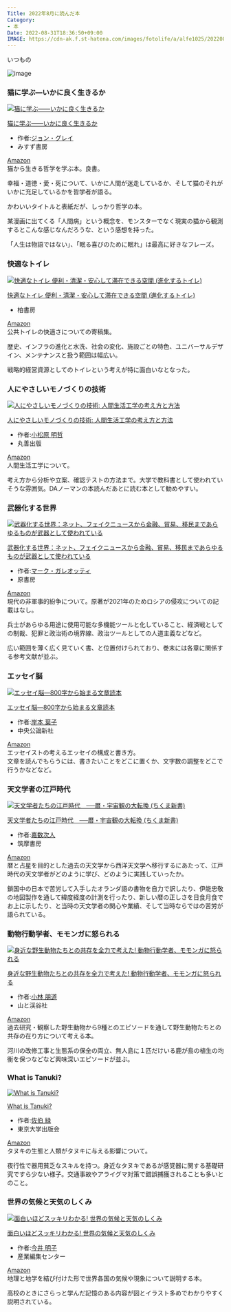 ```yaml
---
Title: 2022年8月に読んだ本
Category:
- 本
Date: 2022-08-31T18:36:50+09:00
IMAGE: https://cdn-ak.f.st-hatena.com/images/fotolife/a/alfe1025/20220831/20220831140308.jpg
---
```


いつもの


![image](https://cdn-ak.f.st-hatena.com/images/fotolife/a/alfe1025/20220831/20220831140308.jpg)



### 猫に学ぶ―いかに良く生きるか

<div class="external-link-detail"><a href="https://www.amazon.co.jp/dp/462209049X?tag=ab1025-22&amp;linkCode=osi&amp;th=1&amp;psc=1" class="external-link-detail-image-link" target="_blank" rel="noopener"><img src="https://m.media-amazon.com/images/I/510hrSwBc+L._SL500_.jpg" class="external-link-detail-image" alt="猫に学ぶ――いかに良く生きるか" title="猫に学ぶ――いかに良く生きるか"></a>
<div class="external-link-detail-info">
<p class="external-link-detail-title"><a href="https://www.amazon.co.jp/dp/462209049X?tag=ab1025-22&amp;linkCode=osi&amp;th=1&amp;psc=1" target="_blank" rel="noopener">猫に学ぶ――いかに良く生きるか</a></p>
<ul class="external-link-detail-meta">
<li><span class="external-link-detail-label">作者:</span><a href="http://d.hatena.ne.jp/keyword/%A5%B8%A5%E7%A5%F3%A1%A6%A5%B0%A5%EC%A5%A4" class="keyword">ジョン・グレイ</a></li>
<li>みすず書房</li>
</ul>
<a href="https://www.amazon.co.jp/dp/462209049X?tag=ab1025-22&amp;linkCode=osi&amp;th=1&amp;psc=1" class="asin-detail-buy" target="_blank" rel="noopener">Amazon</a></div>
</div>
猫から生きる哲学を学ぶ本。良書。

幸福・道徳・愛・死について、いかに人間が迷走しているか、そして猫のそれがいかに充足しているかを哲学者が語る。

かわいいタイトルと表紙だが、しっかり哲学の本。

某漫画に出てくる「人間病」という概念を、モンスターでなく現実の猫から観測するとこんな感じなんだろうな、という感想を持った。

「人生は物語ではない」、「眠る喜びのために眠れ」は最高に好きなフレーズ。



### 快適なトイレ

<div class="external-link-detail"><a href="https://www.amazon.co.jp/dp/4760154671?tag=ab1025-22&amp;linkCode=osi&amp;th=1&amp;psc=1" class="external-link-detail-image-link" target="_blank" rel="noopener"><img src="https://m.media-amazon.com/images/I/416pJG40zFL._SL500_.jpg" class="external-link-detail-image" alt="快適なトイレ 便利・清潔・安心して滞在できる空間 (進化するトイレ)" title="快適なトイレ 便利・清潔・安心して滞在できる空間 (進化するトイレ)"></a>
<div class="external-link-detail-info">
<p class="external-link-detail-title"><a href="https://www.amazon.co.jp/dp/4760154671?tag=ab1025-22&amp;linkCode=osi&amp;th=1&amp;psc=1" target="_blank" rel="noopener">快適なトイレ 便利・清潔・安心して滞在できる空間 (進化するトイレ)</a></p>
<ul class="external-link-detail-meta">
<li>柏書房</li>
</ul>
<a href="https://www.amazon.co.jp/dp/4760154671?tag=ab1025-22&amp;linkCode=osi&amp;th=1&amp;psc=1" class="asin-detail-buy" target="_blank" rel="noopener">Amazon</a></div>
</div>
公共トイレの快適さについての寄稿集。

歴史、インフラの進化と水洗、社会の変化、施設ごとの特色、ユニバーサルデザイン、メンテナンスと扱う範囲は幅広い。

戦略的経営資源としてのトイレという考えが特に面白いなとなった。



### 人にやさしいモノづくりの技術

<div class="external-link-detail"><a href="https://www.amazon.co.jp/dp/4621307118?tag=ab1025-22&amp;linkCode=osi&amp;th=1&amp;psc=1" class="external-link-detail-image-link" target="_blank" rel="noopener"><img src="https://m.media-amazon.com/images/I/41Y8YBCHjqL._SL500_.jpg" class="external-link-detail-image" alt="人にやさしいモノづくりの技術: 人間生活工学の考え方と方法" title="人にやさしいモノづくりの技術: 人間生活工学の考え方と方法"></a>
<div class="external-link-detail-info">
<p class="external-link-detail-title"><a href="https://www.amazon.co.jp/dp/4621307118?tag=ab1025-22&amp;linkCode=osi&amp;th=1&amp;psc=1" target="_blank" rel="noopener">人にやさしいモノづくりの技術: 人間生活工学の考え方と方法</a></p>
<ul class="external-link-detail-meta">
<li><span class="external-link-detail-label">作者:</span><a href="http://d.hatena.ne.jp/keyword/%BE%AE%BE%BE%B8%B6%20%CC%C0%C5%AF" class="keyword">小松原 明哲</a></li>
<li>丸善出版</li>
</ul>
<a href="https://www.amazon.co.jp/dp/4621307118?tag=ab1025-22&amp;linkCode=osi&amp;th=1&amp;psc=1" class="asin-detail-buy" target="_blank" rel="noopener">Amazon</a></div>
</div>
人間生活工学について。

考え方から分析や立案、確認テストの方法まで。大学で教科書として使われていそうな雰囲気。DAノーマンの本読んだあとに読む本として勧めやすい。



### 武器化する世界

<div class="external-link-detail"><a href="https://www.amazon.co.jp/dp/4562071923?tag=ab1025-22&amp;linkCode=osi&amp;th=1&amp;psc=1" class="external-link-detail-image-link" target="_blank" rel="noopener"><img src="https://m.media-amazon.com/images/I/41EAj2VC97L._SL500_.jpg" class="external-link-detail-image" alt="武器化する世界：ネット、フェイクニュースから金融、貿易、移民まであらゆるものが武器として使われている" title="武器化する世界：ネット、フェイクニュースから金融、貿易、移民まであらゆるものが武器として使われている"></a>
<div class="external-link-detail-info">
<p class="external-link-detail-title"><a href="https://www.amazon.co.jp/dp/4562071923?tag=ab1025-22&amp;linkCode=osi&amp;th=1&amp;psc=1" target="_blank" rel="noopener">武器化する世界：ネット、フェイクニュースから金融、貿易、移民まであらゆるものが武器として使われている</a></p>
<ul class="external-link-detail-meta">
<li><span class="external-link-detail-label">作者:</span><a href="http://d.hatena.ne.jp/keyword/%A5%DE%A1%BC%A5%AF%A1%A6%A5%AC%A5%EC%A5%AA%A5%C3%A5%C6%A5%A3" class="keyword">マーク・ガレオッティ</a></li>
<li>原書房</li>
</ul>
<a href="https://www.amazon.co.jp/dp/4562071923?tag=ab1025-22&amp;linkCode=osi&amp;th=1&amp;psc=1" class="asin-detail-buy" target="_blank" rel="noopener">Amazon</a></div>
</div>
現代の非軍事的紛争について。原著が2021年のためロシアの侵攻についての記載はなし。

兵士があらゆる用途に使用可能な多機能ツールと化していること、経済戦としての制裁、犯罪と政治術の境界線、政治ツールとしての人道主義などなど。

広い範囲を薄く広く見ていく書、と位置付けられており、巻末には各章に関係する参考文献が並ぶ。



### エッセイ脳

<div class="external-link-detail"><a href="https://www.amazon.co.jp/dp/4120041166?tag=ab1025-22&amp;linkCode=osi&amp;th=1&amp;psc=1" class="external-link-detail-image-link" target="_blank" rel="noopener"><img src="https://m.media-amazon.com/images/I/41r2M57gdVL._SL500_.jpg" class="external-link-detail-image" alt="エッセイ脳―800字から始まる文章読本" title="エッセイ脳―800字から始まる文章読本"></a>
<div class="external-link-detail-info">
<p class="external-link-detail-title"><a href="https://www.amazon.co.jp/dp/4120041166?tag=ab1025-22&amp;linkCode=osi&amp;th=1&amp;psc=1" target="_blank" rel="noopener">エッセイ脳―800字から始まる文章読本</a></p>
<ul class="external-link-detail-meta">
<li><span class="external-link-detail-label">作者:</span><a href="http://d.hatena.ne.jp/keyword/%B4%DF%CB%DC%20%CD%D5%BB%D2" class="keyword">岸本 葉子</a></li>
<li>中央公論新社</li>
</ul>
<a href="https://www.amazon.co.jp/dp/4120041166?tag=ab1025-22&amp;linkCode=osi&amp;th=1&amp;psc=1" class="asin-detail-buy" target="_blank" rel="noopener">Amazon</a></div>
</div>
エッセイストの考えるエッセイの構成と書き方。<br>文章を読んでもらうには、書きたいことをどこに置くか、文字数の調整をどこで行うかなどなど。



### 天文学者の江戸時代

<div class="external-link-detail"><a href="https://www.amazon.co.jp/dp/B01IHFLMSS?tag=ab1025-22&amp;linkCode=osi&amp;th=1&amp;psc=1" class="external-link-detail-image-link" target="_blank" rel="noopener"><img src="https://m.media-amazon.com/images/I/41uWsA1RaCL._SL500_.jpg" class="external-link-detail-image" alt="天文学者たちの江戸時代　──暦・宇宙観の大転換 (ちくま新書)" title="天文学者たちの江戸時代　──暦・宇宙観の大転換 (ちくま新書)"></a>
<div class="external-link-detail-info">
<p class="external-link-detail-title"><a href="https://www.amazon.co.jp/dp/B01IHFLMSS?tag=ab1025-22&amp;linkCode=osi&amp;th=1&amp;psc=1" target="_blank" rel="noopener">天文学者たちの江戸時代　──暦・宇宙観の大転換 (ちくま新書)</a></p>
<ul class="external-link-detail-meta">
<li><span class="external-link-detail-label">作者:</span><a href="http://d.hatena.ne.jp/keyword/%B2%C5%BF%F4%BC%A1%BF%CD" class="keyword">嘉数次人</a></li>
<li>筑摩書房</li>
</ul>
<a href="https://www.amazon.co.jp/dp/B01IHFLMSS?tag=ab1025-22&amp;linkCode=osi&amp;th=1&amp;psc=1" class="asin-detail-buy" target="_blank" rel="noopener">Amazon</a></div>
</div>
暦と占星を目的とした過去の天文学から西洋天文学へ移行するにあたって、江戸時代の天文学者がどのように学び、どのように実践していったか。

鎖国中の日本で苦労して入手したオランダ語の書物を自力で訳したり、伊能忠敬の地図製作を通して緯度経度の計測を行ったり、新しい暦の正しさを日食月食でお上に示したり、と当時の天文学者の関心や業績、そして当時ならではの苦労が語られている。



### 動物行動学者、モモンガに怒られる

<div class="external-link-detail"><a href="https://www.amazon.co.jp/dp/4635063143?tag=ab1025-22&amp;linkCode=osi&amp;th=1&amp;psc=1" class="external-link-detail-image-link" target="_blank" rel="noopener"><img src="https://m.media-amazon.com/images/I/51M+m3ediyL._SL500_.jpg" class="external-link-detail-image" alt="身近な野生動物たちとの共存を全力で考えた! 動物行動学者、モモンガに怒られる" title="身近な野生動物たちとの共存を全力で考えた! 動物行動学者、モモンガに怒られる"></a>
<div class="external-link-detail-info">
<p class="external-link-detail-title"><a href="https://www.amazon.co.jp/dp/4635063143?tag=ab1025-22&amp;linkCode=osi&amp;th=1&amp;psc=1" target="_blank" rel="noopener">身近な野生動物たちとの共存を全力で考えた! 動物行動学者、モモンガに怒られる</a></p>
<ul class="external-link-detail-meta">
<li><span class="external-link-detail-label">作者:</span><a href="http://d.hatena.ne.jp/keyword/%BE%AE%CE%D3%20%CA%FE%C6%BB" class="keyword">小林 朋道</a></li>
<li>山と渓谷社</li>
</ul>
<a href="https://www.amazon.co.jp/dp/4635063143?tag=ab1025-22&amp;linkCode=osi&amp;th=1&amp;psc=1" class="asin-detail-buy" target="_blank" rel="noopener">Amazon</a></div>
</div>
過去研究・観察した野生動物から9種とのエピソードを通して野生動物たちとの共存の在り方について考える本。

河川の改修工事と生態系の保全の両立、無人島に１匹だけいる鹿が島の植生の均衡を保つなどなど興味深いエピソードが並ぶ。



### What is Tanuki?

<div class="external-link-detail"><a href="https://www.amazon.co.jp/dp/4130633791?tag=ab1025-22&amp;linkCode=osi&amp;th=1&amp;psc=1" class="external-link-detail-image-link" target="_blank" rel="noopener"><img src="https://m.media-amazon.com/images/I/51cDk4okESL._SL500_.jpg" class="external-link-detail-image" alt="What is Tanuki?" title="What is Tanuki?"></a>
<div class="external-link-detail-info">
<p class="external-link-detail-title"><a href="https://www.amazon.co.jp/dp/4130633791?tag=ab1025-22&amp;linkCode=osi&amp;th=1&amp;psc=1" target="_blank" rel="noopener">What is Tanuki?</a></p>
<ul class="external-link-detail-meta">
<li><span class="external-link-detail-label">作者:</span><a href="http://d.hatena.ne.jp/keyword/%BA%B4%C7%EC%20%CE%D0" class="keyword">佐伯 緑</a></li>
<li>東京大学出版会</li>
</ul>
<a href="https://www.amazon.co.jp/dp/4130633791?tag=ab1025-22&amp;linkCode=osi&amp;th=1&amp;psc=1" class="asin-detail-buy" target="_blank" rel="noopener">Amazon</a></div>
</div>
タヌキの生態と人類がタヌキに与える影響について。

夜行性で器用貧乏なスキルを持つ。身近なタヌキであるが感覚器に関する基礎研究ですら少ない様子。交通事故やアライグマ対策で錯誤捕獲されることも多いとのこと。



### 世界の気候と天気のしくみ

<div class="external-link-detail"><a href="https://www.amazon.co.jp/dp/486311334X?tag=ab1025-22&amp;linkCode=osi&amp;th=1&amp;psc=1" class="external-link-detail-image-link" target="_blank" rel="noopener"><img src="https://m.media-amazon.com/images/I/51uy8J0xipL._SL500_.jpg" class="external-link-detail-image" alt="面白いほどスッキリわかる! 世界の気候と天気のしくみ" title="面白いほどスッキリわかる! 世界の気候と天気のしくみ"></a>
<div class="external-link-detail-info">
<p class="external-link-detail-title"><a href="https://www.amazon.co.jp/dp/486311334X?tag=ab1025-22&amp;linkCode=osi&amp;th=1&amp;psc=1" target="_blank" rel="noopener">面白いほどスッキリわかる! 世界の気候と天気のしくみ</a></p>
<ul class="external-link-detail-meta">
<li><span class="external-link-detail-label">作者:</span><a href="http://d.hatena.ne.jp/keyword/%BA%A3%B0%E6%20%CC%C0%BB%D2" class="keyword">今井 明子</a></li>
<li>産業編集センター</li>
</ul>
<a href="https://www.amazon.co.jp/dp/486311334X?tag=ab1025-22&amp;linkCode=osi&amp;th=1&amp;psc=1" class="asin-detail-buy" target="_blank" rel="noopener">Amazon</a></div>
</div>
地理と地学を結び付けた形で世界各国の気候や現象について説明する本。

高校のときにさらっと学んだ記憶のある内容が図とイラスト多めでわかりやすく説明されている。
